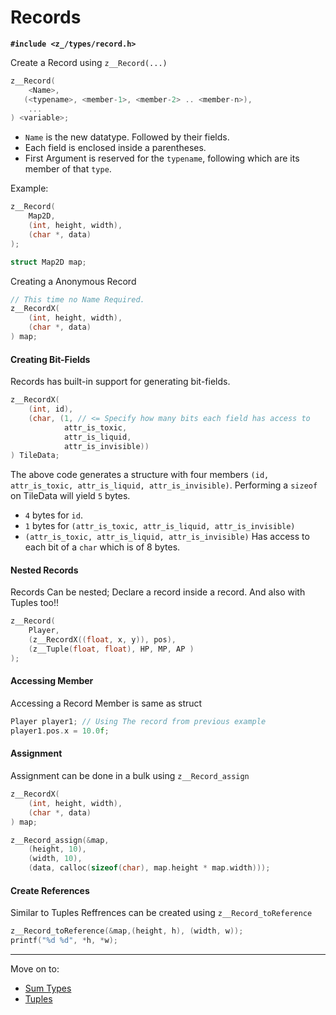 # Records

**`#include <z_/types/record.h>`**

Create a Record using `z__Record(...)`
```c
z__Record(
    <Name>,
   (<typename>, <member-1>, <member-2> .. <member-n>),
    ...
) <variable>;
```

* `Name` is the new datatype. Followed by their fields.
* Each field is enclosed inside a parentheses.
* First Argument is reserved for the `typename`, following which are its member of that `type`.

Example:
```c
z__Record(
    Map2D,
    (int, height, width),
    (char *, data)
);

struct Map2D map;
```

Creating a Anonymous Record
```c
// This time no Name Required.
z__RecordX(
    (int, height, width),
    (char *, data)
) map;
```

#### Creating Bit-Fields

Records has built-in support for generating bit-fields.
```c
z__RecordX(
    (int, id),
    (char, (1, // <= Specify how many bits each field has access to
            attr_is_toxic,
            attr_is_liquid,
            attr_is_invisible))
) TileData;
```

The above code generates a structure with four members `(id, attr_is_toxic, attr_is_liquid, attr_is_invisible)`.
Performing a `sizeof` on TileData will yield `5` bytes. 
- `4` bytes for `id`.
- `1` bytes for `(attr_is_toxic, attr_is_liquid, attr_is_invisible)`
- `(attr_is_toxic, attr_is_liquid, attr_is_invisible)` Has access to each bit of a `char` which is of 8 bytes.


#### Nested Records

Records Can be nested; Declare a record inside a record. And also with Tuples too!!
```c
z__Record(
    Player,
    (z__RecordX((float, x, y)), pos),
    (z__Tuple(float, float), HP, MP, AP )
);
```

#### Accessing Member

Accessing a Record Member is same as struct
```c
Player player1; // Using The record from previous example
player1.pos.x = 10.0f;
```

#### Assignment

Assignment can be done in a bulk using `z__Record_assign`
```c
z__RecordX(
    (int, height, width),
    (char *, data)
) map;

z__Record_assign(&map,
    (height, 10),
    (width, 10),
    (data, calloc(sizeof(char), map.height * map.width)));
```

#### Create References

Similar to Tuples Reffrences can be created using `z__Record_toReference`
```c
z__Record_toReference(&map,(height, h), (width, w));
printf("%d %d", *h, *w);
```

---

Move on to:
* [Sum Types](./enum.h)
* [Tuples](./tup.md)

